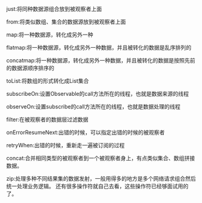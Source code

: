 
just:将同种数据源组合放到被观察者上面

from:将类似数组、集合的数据源放到被观察者上面

map:将一种数据源，转化成另外一种

flatmap:将一种数据源，转化成另外一种数据，并且被转化的数据是乱序排列的

concatmap:将一种数据源，转化成另外一种数据，并且被转化的数据是按照先前的数据源顺序排序的

toList:将数组的形式转化成List集合

subscribeOn:设置Observable的call方法所在的线程，也就是数据来源的线程

observeOn:设置subscribe的call方法所在的线程，也就是数据处理的线程

filter:在被观察者的数据层过滤数据

onErrorResumeNext:出错的时候，可以指定出错的时候的被观察者

retryWhen:出错的时候，重新走一遍被订阅的过程

concat:合并相同类型的被观察者到一个被观察者身上，有点类似集合、数组拼接数据。

zip:处理多种不同结果集的数据发射，一般用得多的地方是多个网络请求组合然后统一处理业务逻辑。 还有很多操作符就自己去看，这些操作符已经够面试用的了。
